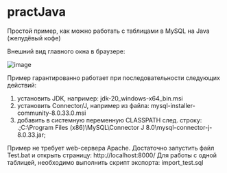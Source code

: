 # practJava
Простой пример, как можно работать с таблицами в MySQL на Java (желудёвый кофе)

Внешний вид главного окна в браузере:

![image](https://github.com/alex1543/practJava/assets/10297748/492ab4fb-b62f-458e-8a2a-325ac32ba2f0)

Пример гарантированно работает при последовательности следующих действий:
1) установить JDK, например: jdk-20_windows-x64_bin.msi
2) установить Connector/J, например из файла: mysql-installer-community-8.0.33.0.msi
3) добавить в системную переменную CLASSPATH след. строку: .;C:\Program Files (x86)\MySQL\Connector J 8.0\mysql-connector-j-8.0.33.jar;

Пример не требует web-сервера Apache. Достаточно запустить файл Test.bat и открыть страницу: http://localhost:8000/ Для работы с одной таблицей, необходимо выполнить скрипт экспорта: import_test.sql
